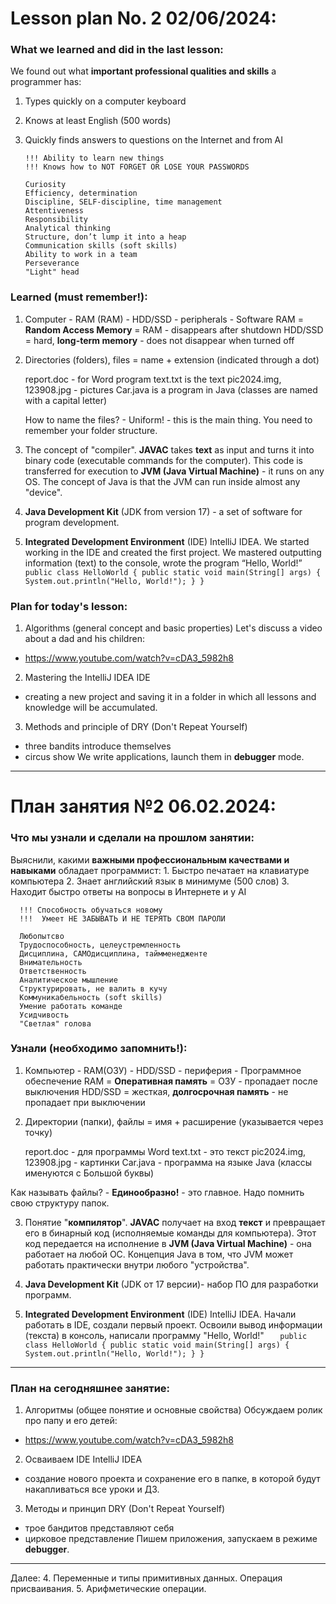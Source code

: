 # Lesson plan No. 2 02/06/2024:

### What we learned and did in the last lesson:

We found out what **important professional qualities and skills** a programmer has:
1. Types quickly on a computer keyboard
2. Knows at least English (500 words)
3. Quickly finds answers to questions on the Internet and from AI

       !!! Ability to learn new things
       !!! Knows how to NOT FORGET OR LOSE YOUR PASSWORDS

       Curiosity
       Efficiency, determination
       Discipline, SELF-discipline, time management
       Attentiveness
       Responsibility
       Analytical thinking
       Structure, don’t lump it into a heap
       Communication skills (soft skills)
       Ability to work in a team
       Perseverance
       "Light" head

### Learned (must remember!):
1. Computer - RAM (RAM) - HDD/SSD - peripherals - Software
   RAM = **Random Access Memory** = RAM - disappears after shutdown
   HDD/SSD = hard, **long-term memory** - does not disappear when turned off

2. Directories (folders), files = name + extension (indicated through a dot)

   report.doc - for Word program
   text.txt is the text
   pic2024.img, 123908.jpg - pictures
   Car.java is a program in Java (classes are named with a capital letter)

   How to name the files? - Uniform! - this is the main thing.
   You need to remember your folder structure.

3. The concept of "compiler".
   **JAVAC** takes **text** as input and turns it into binary code (executable commands for the computer).
   This code is transferred for execution to **JVM (Java Virtual Machine)** - it runs on any OS.
   The concept of Java is that the JVM can run inside almost any "device".

4. **Java Development Kit** (JDK from version 17) - a set of software for program development.

5. **Integrated Development Environment** (IDE) IntelliJ IDEA.
   We started working in the IDE and created the first project.
   We mastered outputting information (text) to the console, wrote the program “Hello, World!”
   ` public class HelloWorld {
   public static void main(String[] args) {
   System.out.println("Hello, World!");
     }
   }`

### Plan for today's lesson:
1. Algorithms (general concept and basic properties)
   Let's discuss a video about a dad and his children:
- https://www.youtube.com/watch?v=cDA3_5982h8

2. Mastering the IntelliJ IDEA IDE
- creating a new project and saving it in a folder in which all lessons and knowledge will be accumulated.

3. Methods and principle of DRY (Don't Repeat Yourself)
- three bandits introduce themselves
- circus show
  We write applications, launch them in **debugger** mode.

--------------------------------------------------

# План занятия №2 06.02.2024:

### Что мы узнали и сделали на прошлом занятии:

Выяснили, какими **важными профессиональным качествами и навыками** обладает программист:
      1. Быстро печатает на клавиатуре компьютера
      2. Знает английский язык в минимуме (500 слов)
      3. Находит быстро ответы на вопросы в Интернете и у AI
      
      !!! Способность обучаться новому
      !!!  Умеет НЕ ЗАБЫВАТЬ И НЕ ТЕРЯТЬ СВОМ ПАРОЛИ

      Любопытсво
      Трудоспособность, целеустремленность
      Дисциплина, САМОдисциплина, таймменедженте
      Внимательность
      Ответственность
      Аналитическое мышление
      Структурировать, не валить в кучу
      Коммуникабельность (soft skills)
      Умение работать команде
      Усидчивость
      "Светлая" голова

### Узнали (необходимо запомнить!):
1. Компьютер - RAM(ОЗУ) - HDD/SSD - периферия - Программное обеспечение
RAM = **Оперативная память** = ОЗУ - пропадает после выключения
HDD/SSD = жесткая, **долгосрочная память** - не пропадает при выключении

2. Директории (папки), файлы = имя + расширение (указывается через точку)

   report.doc - для программы Word
   text.txt - это текст
    pic2024.img, 123908.jpg - картинки
    Car.java - программа на языке Java (классы именуются с Большой буквы)

  Как называть файлы? - **Единообразно!** - это главное. 
  Надо помнить свою структуру папок.

3. Понятие "**компилятор**".
**JAVAC** получает на вход **текст** и превращает его в бинарный код (исполняемые команды для компьютера).
Этот код передается на исполнение в **JVM (Java Virtual Machine)** - она работает на любой ОС.
Концепция Java в том, что JVM может работать практически внутри любого "устройства".

4. **Java Development Kit** (JDK от 17 версии)- набор ПО для разработки программ.

5. **Integrated Development Environment** (IDE) IntelliJ IDEA.
Начали работать в IDE, создали первый проект.
Освоили вывод информации (текста) в консоль, написали программу "Hello, World!"
    `   public class HelloWorld {
       public static void main(String[] args) {
       System.out.println("Hello, World!");
         }
       }`

----------------------------------------------------------------------------

### План на сегодняшнее занятие:
1. Алгоритмы (общее понятие и основные свойства)
   Обсуждаем ролик про папу и его детей:
- https://www.youtube.com/watch?v=cDA3_5982h8

2. Осваиваем IDE IntelliJ IDEA
- создание нового проекта и сохранение его в папке, в которой будут накапливаться все уроки и ДЗ.

3. Методы и принцип DRY (Don't Repeat Yourself)
- трое бандитов представляют себя
- цирковое представление
Пишем приложения, запускаем в режиме **debugger**.

--------------------
Далее:
4. Переменные и типы примитивных данных. Операция присваивания.
5. Арифметические операции.